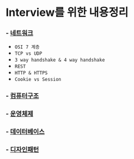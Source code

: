 # Interview를 위한 내용정리

### - [__네트워크__](./Network)
- `OSI 7 계층`
- `TCP vs UDP`
- `3 way handshake & 4 way handshake`
- `REST`
- `HTTP & HTTPS`
- `Cookie vs Session`

### - [__컴퓨터구조__](./ComputerStructure)

### - [__운영체제__](./OperationSystem)

### - [__데이터베이스__](./DataBase)

### - [__디자인패턴__](./DesignPattern)

